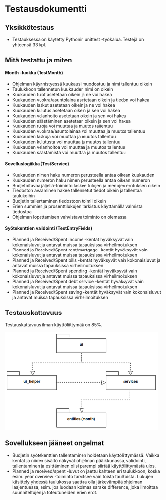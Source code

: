 # Testausdokumentti

## Yksikkötestaus
* Testauksessa on käytetty Pythonin unittest -työkalua. Testejä on yhteensä 33 kpl.

## Mitä testattu ja miten

#### Month -luokka (TestMonth)
* Ohjelman käynnistyessä kuukausi muodostuu ja nimi tallentuu oikein
* Taulukkoon tallennetun kuukauden nimi on oikein
* Kuukauden tulot asetetaan oikein ja ne voi hakea
* Kuukauden vuokra/asuntolaina asetetaan oikein ja tiedon voi hakea
* Kuukauden laskut asetetaan oikein ja ne voi hakea
* Kuukauden kulutus asetetaan oikein ja sen voi hakea
* Kuukauden velanhoito asetetaan oikein ja sen voi hakea
* Kuukauden säästäminen asetetaan oikein ja sen voi hakea
* Kuukauden tuloja voi muuttaa ja muutos tallentuu
* Kuukauden vuokraa/asuntolainaa voi muuttaa ja muutos tallentuu
* Kuukauden laskuja voi muuttaa ja muutos tallentuu
* Kuukauden kulutusta voi muuttaa ja muutos tallentuu
* Kuukauden velanhoitoa voi muuttaa ja muutos tallentuu
* Kuukauden säästämistä voi muuttaa ja muutos tallentuu

#### Sovelluslogiikka (TestService)
* Kuukauden nimen haku numeron perusteella antaa oikean kuukauden
* Kuukauden numeron haku nimen perusteella antaa oikean numeron
* Budjetoitavaa jäljellä-toiminto laskee tulojen ja menojen erotuksen oikein
* Tiedoston avaaminen hakee tallennetut tiedot oikein ja tallentaa taulukoihin
* Budjetin tallentaminen tiedostoon toimii oikein
* Erien summien ja prosenttilukujen tarkistus käyttämällä valmista tiedostoa
* Ohjelman lopettamisen vahvistava toiminto on olemassa

#### Syötekenttien validointi (TestEntryFields)
* Planned ja Received/Spent income -kentät hyväksyvät vain kokonaisluvut ja antavat muissa tapauksissa virheilmoituksen
* Planned ja Received/Spent rent/mortgage -kentät hyväksyvät vain kokonaisluvut ja antavat muissa tapauksissa virheilmoituksen
* Planned ja Received/Spent bills -kentät hyväksyvät vain kokonaisluvut ja antavat muissa tapauksissa virheilmoituksen
* Planned ja Received/Spent spending -kentät hyväksyvät vain kokonaisluvut ja antavat muissa tapauksissa virheilmoituksen
* Planned ja Received/Spent debt service -kentät hyväksyvät vain kokonaisluvut ja antavat muissa tapauksissa virheilmoituksen
* Planned ja Received/Spent saving -kentät hyväksyvät vain kokonaisluvut ja antavat muissa tapauksissa virheilmoituksen

## Testauskattavuus
Testauskattavuus ilman käyttöliittymää on 85%.

![](./kuvat/arkkitehtuuri.png)

## Sovellukseen jääneet ongelmat
* Budjetin syötekenttien tallentaminen hoidetaan käyttöliittymässä. Vaikka kentät ja niiden sisältö näkyvät ohjelman pääikkunassa, validointi, tallentaminen ja esittäminen olisi parempi siirtää käyttöliittymästä ulos.
* Planned ja received/spent -luvut on jaettu kahteen eri taulukkoon, koska esim. year overview -toiminto tarvitsee vain toista taulkoista. Lukujen käsittely yhdessä taulukossa saattaa olla järkevämpää ohjelman laajentuessa, esim. jos luodaan kolmas sarake difference, joka ilmoittaa suunniteltujen ja toteutuneiden erien erot.
